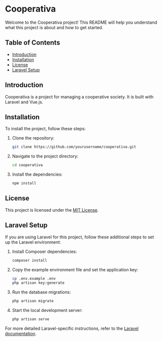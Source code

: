 # Cooperativa

Welcome to the Cooperativa project! This README will help you understand what this project is about and how to get started.

## Table of Contents
- [Introduction](#introduction)
- [Installation](#installation)
- [License](#license)
- [Laravel Setup](#laravel-setup)

## Introduction
Cooperativa is a project for managing a cooperative society. It is built with Laravel and Vue.js.

## Installation
To install the project, follow these steps:

1. Clone the repository:
    ```sh
    git clone https://github.com/yourusername/cooperativa.git
    ```
2. Navigate to the project directory:
    ```sh
    cd cooperativa
    ```
3. Install the dependencies:
    ```sh
    npm install
    ```


## License
This project is licensed under the [MIT License](link-to-license).
## Laravel Setup

If you are using Laravel for this project, follow these additional steps to set up the Laravel environment:

1. Install Composer dependencies:
    ```sh
    composer install
    ```

2. Copy the example environment file and set the application key:
    ```sh
    cp .env.example .env
    php artisan key:generate
    ```

3. Run the database migrations:
    ```sh
    php artisan migrate
    ```

4. Start the local development server:
    ```sh
    php artisan serve
    ```

For more detailed Laravel-specific instructions, refer to the [Laravel documentation](https://laravel.com/docs).
